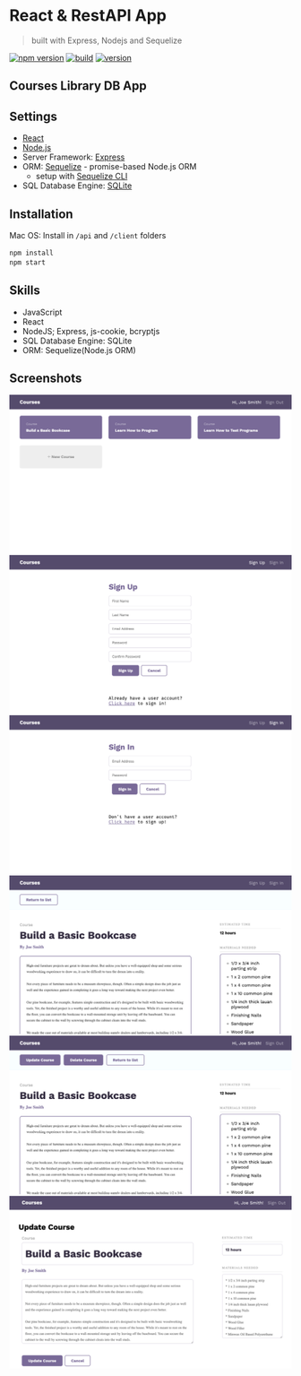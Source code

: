 # React & RestAPI App

> built with Express, Nodejs and Sequelize

[![npm version](https://badgen.net/badge/npm/v6.14.4/green?icon=npm)](https://www.npmjs.com/) [![build](https://badgen.net/badge/build/launched/green?icon=libraries)](https://github.com/brandonwie) [![version](https://badgen.net/badge/version/v1.0.0/green?icon=kofi)](https://github.com/brandonwie)

## Courses Library DB App

## Settings

- [React](https://reactjs.org/)
- [Node.js](https://nodejs.org/en/)
- Server Framework: [Express](https://expressjs.com/)
- ORM: [Sequelize](https://sequelize.org/) - promise-based Node.js ORM
  - setup with [Sequelize CLI](https://github.com/sequelize/cli)
- SQL Database Engine: [SQLite](https://www.sqlite.org/)

## Installation

Mac OS:
Install in `/api` and `/client` folders

```bash
npm install
npm start
```

## Skills

- JavaScript
- React
- NodeJS; Express, js-cookie, bcryptjs
- SQL Database Engine: SQLite
- ORM: Sequelize(Node.js ORM)

## Screenshots

<img src="screenshot/react-api-01.png">
<img src="screenshot/react-api-02.png">
<img src="screenshot/react-api-03.png">
<img src="screenshot/react-api-04.png">
<img src="screenshot/react-api-05.png">
<img src="screenshot/react-api-06.png">

